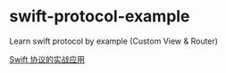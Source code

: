 # swift-protocol-example
Learn swift protocol by example (Custom View &amp; Router)

[Swift 协议的实战应用](https://juejin.cn/post/7047298821721686024)
